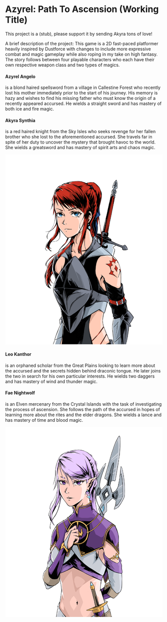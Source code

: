 # Azyrel: Path To Ascension (Working Title)

This project is a (stub), please support it by sending Akyra tons of love!

A brief description of the project: This game is a 2D fast-paced
platformer heavily inspired by Dustforce with changes to include more expressive
combat and magic gameplay while also roping in my take on high fantasy. The story follows
between four playable characters who each have their own respective weapon class and
two types of magics.

#### Azyrel Angelo
is a blond haired spellsword from a village in Callestine Forest who recently lost
his mother immediately prior to the start of his journey. His memory is hazy and
wishes to find his missing father who must know the origin of a recently appeared
accursed. He wields a straight sword and has mastery of both ice and fire magic.

#### Akyra Synthia
is a red haired knight from the Sky Isles who seeks revenge for her
fallen brother who she lost to the aforementioned accursed. She travels far in spite
of her duty to uncover the mystery that brought havoc to the world. She wields a
greatsword and has mastery of spirit arts and chaos magic.

![akyra](https://github.com/alexmalao/Azyrel/blob/master/Gallery/portrait_akyra.png)

#### Leo Kanthor
is an orphaned scholar from the Great Plains looking to learn more
about the accursed and the secrets hidden behind draconic tongue. He later joins
the two in search for his own particular interests. He wields two daggers and
has mastery of wind and thunder magic.

#### Fae Nightwolf
is an Elven mercenary from the Crystal Islands with the task of investigating the
process of ascension. She follows the path of the accursed in hopes of learning
more about the rites and the elder dragons. She wields a lance and has mastery
of time and blood magic.

![fae is beautiful and i'd die for her](https://github.com/alexmalao/Azyrel/blob/master/Gallery/portrait_fae.png)

